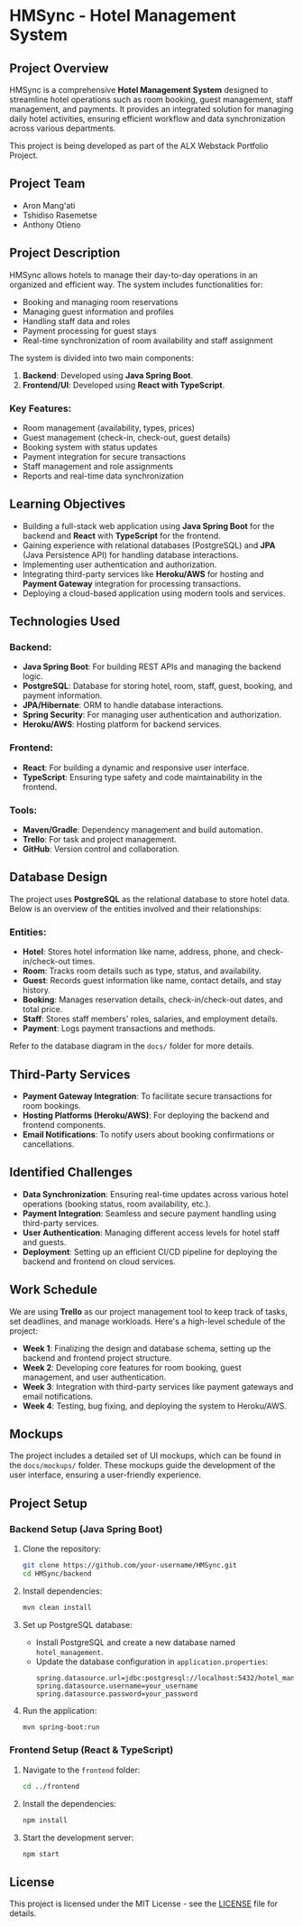 # HMSync - Hotel Management System

## Project Overview

HMSync is a comprehensive **Hotel Management System** designed to streamline hotel operations such as room booking, guest management, staff management, and payments. It provides an integrated solution for managing daily hotel activities, ensuring efficient workflow and data synchronization across various departments.

This project is being developed as part of the ALX Webstack Portfolio Project.

## Project Team

- Aron Mang'ati
- Tshidiso Rasemetse
- Anthony Otieno

## Project Description

HMSync allows hotels to manage their day-to-day operations in an organized and efficient way. The system includes functionalities for:
- Booking and managing room reservations
- Managing guest information and profiles
- Handling staff data and roles
- Payment processing for guest stays
- Real-time synchronization of room availability and staff assignment

The system is divided into two main components:
1. **Backend**: Developed using **Java Spring Boot**.
2. **Frontend/UI**: Developed using **React with TypeScript**.

### Key Features:
- Room management (availability, types, prices)
- Guest management (check-in, check-out, guest details)
- Booking system with status updates
- Payment integration for secure transactions
- Staff management and role assignments
- Reports and real-time data synchronization

## Learning Objectives

- Building a full-stack web application using **Java Spring Boot** for the backend and **React** with **TypeScript** for the frontend.
- Gaining experience with relational databases (PostgreSQL) and **JPA** (Java Persistence API) for handling database interactions.
- Implementing user authentication and authorization.
- Integrating third-party services like **Heroku/AWS** for hosting and **Payment Gateway** integration for processing transactions.
- Deploying a cloud-based application using modern tools and services.

## Technologies Used

### Backend:
- **Java Spring Boot**: For building REST APIs and managing the backend logic.
- **PostgreSQL**: Database for storing hotel, room, staff, guest, booking, and payment information.
- **JPA/Hibernate**: ORM to handle database interactions.
- **Spring Security**: For managing user authentication and authorization.
- **Heroku/AWS**: Hosting platform for backend services.

### Frontend:
- **React**: For building a dynamic and responsive user interface.
- **TypeScript**: Ensuring type safety and code maintainability in the frontend.

### Tools:
- **Maven/Gradle**: Dependency management and build automation.
- **Trello**: For task and project management.
- **GitHub**: Version control and collaboration.

## Database Design

The project uses **PostgreSQL** as the relational database to store hotel data. Below is an overview of the entities involved and their relationships:

### Entities:
- **Hotel**: Stores hotel information like name, address, phone, and check-in/check-out times.
- **Room**: Tracks room details such as type, status, and availability.
- **Guest**: Records guest information like name, contact details, and stay history.
- **Booking**: Manages reservation details, check-in/check-out dates, and total price.
- **Staff**: Stores staff members' roles, salaries, and employment details.
- **Payment**: Logs payment transactions and methods.

Refer to the database diagram in the `docs/` folder for more details.

## Third-Party Services

- **Payment Gateway Integration**: To facilitate secure transactions for room bookings.
- **Hosting Platforms (Heroku/AWS)**: For deploying the backend and frontend components.
- **Email Notifications**: To notify users about booking confirmations or cancellations.

## Identified Challenges

- **Data Synchronization**: Ensuring real-time updates across various hotel operations (booking status, room availability, etc.).
- **Payment Integration**: Seamless and secure payment handling using third-party services.
- **User Authentication**: Managing different access levels for hotel staff and guests.
- **Deployment**: Setting up an efficient CI/CD pipeline for deploying the backend and frontend on cloud services.

## Work Schedule

We are using **Trello** as our project management tool to keep track of tasks, set deadlines, and manage workloads. Here's a high-level schedule of the project:

- **Week 1**: Finalizing the design and database schema, setting up the backend and frontend project structure.
- **Week 2**: Developing core features for room booking, guest management, and user authentication.
- **Week 3**: Integration with third-party services like payment gateways and email notifications.
- **Week 4**: Testing, bug fixing, and deploying the system to Heroku/AWS.

## Mockups

The project includes a detailed set of UI mockups, which can be found in the `docs/mockups/` folder. These mockups guide the development of the user interface, ensuring a user-friendly experience.

## Project Setup

### Backend Setup (Java Spring Boot)

1. Clone the repository:
   ```bash
   git clone https://github.com/your-username/HMSync.git
   cd HMSync/backend
   ```

2. Install dependencies:
   ```bash
   mvn clean install
   ```

3. Set up PostgreSQL database:
    - Install PostgreSQL and create a new database named `hotel_management`.
    - Update the database configuration in `application.properties`:
      ```properties
      spring.datasource.url=jdbc:postgresql://localhost:5432/hotel_management
      spring.datasource.username=your_username
      spring.datasource.password=your_password
      ```

4. Run the application:
   ```bash
   mvn spring-boot:run
   ```

### Frontend Setup (React & TypeScript)

1. Navigate to the `frontend` folder:
   ```bash
   cd ../frontend
   ```

2. Install the dependencies:
   ```bash
   npm install
   ```

3. Start the development server:
   ```bash
   npm start
   ```

## License

This project is licensed under the MIT License - see the [LICENSE](LICENSE) file for details.
